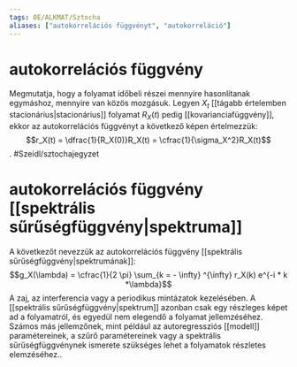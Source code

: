 ```yaml
---
tags: OE/ALKMAT/Sztocha 
aliases: ["autokorrelációs függvényt", "autokorreláció"]
---
```

# autokorrelációs függvény
Megmutatja, hogy a folyamat időbeli részei mennyire hasonlítanak egymáshoz, mennyire van közös mozgásuk.
Legyen $X_t$ [[tágabb értelemben stacionárius|stacionárius]] folyamat $R_X(t)$ pedig [[kovarianciafüggvény]], ekkor az autokorrelációs függvényt a következő képen értelmezzük:
$$r_X(t) = \dfrac{1}{R_X(0)}R_X(t) = \cfrac{1}{\sigma_X^2}R_X(t)$$.
#Szeidl/sztochajegyzet 

# autokorrelációs függvény [[spektrális sűrűségfüggvény|spektruma]]
A következőt nevezzük az autokorrelációs függvény [[spektrális sűrűségfüggvény|spektrumának]]:
$$g_X(\lambda) = \cfrac{1}{2 \pi} \sum_{k = - \infty} ^{\infty} r_X(k) e^{-i * k *\lambda}$$
A zaj, az interferencia vagy a periodikus mintázatok kezelésében. A [[spektrális sűrűségfüggvény|spektrum]] azonban csak egy részleges képet ad a folyamatról, és egyedül nem elegendő a folyamat jellemzéséhez. Számos más jellemzőnek, mint például az autoregressziós [[modell]] paramétereinek, a szűrő paramétereinek vagy a spektrális sűrűségfüggvénynek ismerete szükséges lehet a folyamatok részletes elemzéséhez..